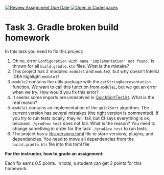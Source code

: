 [![Review Assignment Due Date](https://classroom.github.com/assets/deadline-readme-button-22041afd0340ce965d47ae6ef1cefeee28c7c493a6346c4f15d667ab976d596c.svg)](https://classroom.github.com/a/Uo_opV_n)
[![Open in Codespaces](https://classroom.github.com/assets/launch-codespace-2972f46106e565e64193e422d61a12cf1da4916b45550586e14ef0a7c637dd04.svg)](https://classroom.github.com/open-in-codespaces?assignment_repo_id=18888740)
# Task 3. Gradle broken build homework

In this task you need to fix this project:

1) Oh no, error `Configuration with name 'implementation' not found.` is thrown for all `build.gradle.kts` files. What is the mistake?
2) This project has 2 modules: `module1` and `module2`, but why doesn’t IntelliJ IDEA highlight `module1`?
3) `module2` contains the utils package with the `getStringRepresentation` function. We want to call this function from `module1`, but we get an error when we try. How would you fix this error?
4) It seems some imports are unresolved in [QuickSortTest.kt](./module1/src/test/kotlin/QuickSortTest.kt). What is the real reason?
5) `module1` contains an implementation of the `quickSort` algorithm. The current version has several mistakes (the right version is commented). If you try to run tests locally, they will fail, but CI says everything is ok, because `./gradlew test` does not fail. What is the reason? You need to change something in order for the task `./gradlew test` to run tests.
6) The project has a [libs.versions.toml](./gradle/libs.versions.toml) file to store versions, plugins, and dependencies. You need to move all dependencies from the `build.gradle.kts` file into this toml file.

**For the instructor, how to grade an assignment:**

Each fix earns 0.5 points. In total, a student can get 3 points for this homework.
